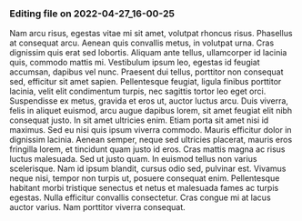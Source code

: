 

### Editing file on 2022-04-27_16-00-25

Nam arcu risus, egestas vitae mi sit amet, volutpat rhoncus risus. Phasellus at consequat arcu. Aenean quis convallis metus, in volutpat urna. Cras dignissim quis erat sed lobortis. Aliquam ante tellus, ullamcorper id lacinia quis, commodo mattis mi. Vestibulum ipsum leo, egestas id feugiat accumsan, dapibus vel nunc. Praesent dui tellus, porttitor non consequat sed, efficitur sit amet sapien. Pellentesque feugiat, ligula finibus porttitor lacinia, velit elit condimentum turpis, nec sagittis tortor leo eget orci. Suspendisse ex metus, gravida et eros ut, auctor luctus arcu. Duis viverra, felis in aliquet euismod, arcu augue dapibus lorem, sit amet feugiat elit nibh consequat justo. In sit amet ultricies enim. Etiam porta sit amet nisi id maximus. Sed eu nisi quis ipsum viverra commodo. Mauris efficitur dolor in dignissim lacinia.
Aenean semper, neque sed ultricies placerat, mauris eros fringilla lorem, et tincidunt quam justo id eros. Cras mattis magna ac risus luctus malesuada. Sed ut justo quam. In euismod tellus non varius scelerisque. Nam id ipsum blandit, cursus odio sed, pulvinar est. Vivamus neque nisi, tempor non turpis ut, posuere consequat enim. Pellentesque habitant morbi tristique senectus et netus et malesuada fames ac turpis egestas. Nulla efficitur convallis consectetur. Cras congue mi at lacus auctor varius. Nam porttitor viverra consequat.


